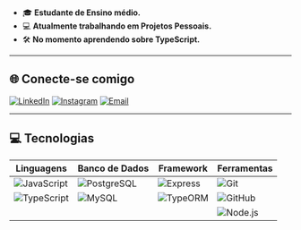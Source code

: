 - 🎓 **Estudante de Ensino médio.**  
- 💻 **Atualmente trabalhando em Projetos Pessoais.**  
- 🛠️ **No momento aprendendo sobre TypeScript.**  

---

## 🌐 Conecte-se comigo

[![LinkedIn](https://img.shields.io/badge/LinkedIn-0077B5?style=for-the-badge&logo=linkedin&logoColor=white)](https://www.linkedin.com/in/gustavo-ribeiro-4132b8331/)
[![Instagram](https://img.shields.io/badge/Instagram-E4405F?style=for-the-badge&logo=instagram&logoColor=white)](https://www.instagram.com/gustavomw1/)
[![Email](https://img.shields.io/badge/Email-D14836?style=for-the-badge&logo=gmail&logoColor=white)](mailto:gustavo303a@gmail.com)

---

## 💻 Tecnologias

| **Linguagens**   | **Banco de Dados** | **Framework** | **Ferramentas** |
|------------------|--------------------|---------------|-----------------|
| ![JavaScript](https://img.shields.io/badge/JavaScript-F7DF1E?style=for-the-badge&logo=javascript&logoColor=black) | ![PostgreSQL](https://img.shields.io/badge/PostgreSQL-336791?style=for-the-badge&logo=postgresql&logoColor=white) | ![Express](https://img.shields.io/badge/Express.js-404D59?style=for-the-badge) | ![Git](https://img.shields.io/badge/Git-F05032?style=for-the-badge&logo=git&logoColor=white) |
| ![TypeScript](https://img.shields.io/badge/TypeScript-007ACC?style=for-the-badge&logo=typescript&logoColor=white) | ![MySQL](https://img.shields.io/badge/MySQL-00758F?style=for-the-badge&logo=mysql&logoColor=white) | ![TypeORM](https://img.shields.io/badge/TypeORM-1F1F1F?style=for-the-badge&logo=typeorm&logoColor=white) | ![GitHub](https://img.shields.io/badge/GitHub-181717?style=for-the-badge&logo=github&logoColor=white) |
|  |  |  | ![Node.js](https://img.shields.io/badge/Node.js-339933?style=for-the-badge&logo=nodedotjs&logoColor=white) |

